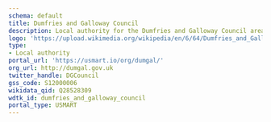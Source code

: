 ```yaml
---
schema: default
title: Dumfries and Galloway Council
description: Local authority for the Dumfries and Galloway Council area 
logo: 'https://upload.wikimedia.org/wikipedia/en/6/64/Dumfries_and_Galloway_Council.svg'
type:
- Local authority
portal_url: 'https://usmart.io/org/dumgal/'
org_url: http://dumgal.gov.uk
twitter_handle: DGCouncil
gss_code: S12000006
wikidata_qid: Q28528309
wdtk_id: dumfries_and_galloway_council
portal_type: USMART
---
```

